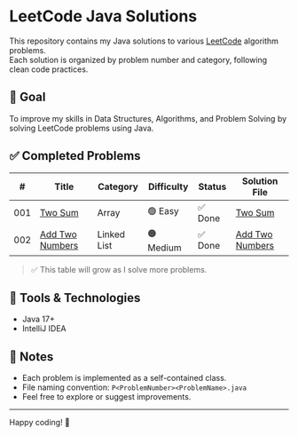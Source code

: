 # LeetCode Java Solutions

This repository contains my Java solutions to various [LeetCode](https://leetcode.com/) algorithm problems.  
Each solution is organized by problem number and category, following clean code practices.

## 🧠 Goal
To improve my skills in Data Structures, Algorithms, and Problem Solving by solving LeetCode problems using Java.

## ✅ Completed Problems

| #   | Title                                                             | Category     | Difficulty     | Status  | Solution File                                                           |
|-----|-------------------------------------------------------------------|--------------|----------------|---------|-------------------------------------------------------------------------|
| 001 | [Two Sum](https://leetcode.com/problems/two-sum/)                 | Array        |  🟢 Easy       | ✅ Done | [Two Sum](src/main/java/com/yourname/leetcode/array/P001TwoSum.java)              |
| 002 | [Add Two Numbers](https://leetcode.com/problems/add-two-numbers/) | Linked List  |  🟠 Medium     | ✅ Done | [Add Two Numbers](src/main/java/com/yourname/leetcode/linkedlist/P002AddTwoNumbers.java)   |


> ✅ This table will grow as I solve more problems.

## 🔧 Tools & Technologies

- Java 17+
- IntelliJ IDEA

## 📌 Notes

- Each problem is implemented as a self-contained class.
- File naming convention: `P<ProblemNumber><ProblemName>.java`
- Feel free to explore or suggest improvements.

---

Happy coding! 🚀
